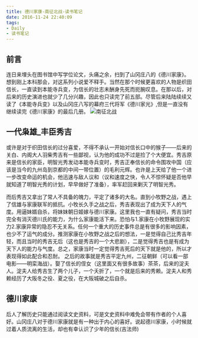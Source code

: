 ```yaml
---
title: 德川家康-南征北战-读书笔记
date: 2016-11-24 22:40:09
tags:
- Daily
- 读书笔记
---
```

## 前言
连日来埋头在图书馆中写学位论文，头痛之余，扫到了山冈庄八的《德川家康》。想到刚上本科那会，对这系列小说爱不释手。当然在那个时候更喜欢的人物是织田信长，一直读到本能寺兵变，为信长的壮志未酬身先死而扼腕叹息。在那以后，对后来的历史演进也就少了几分兴趣，因此也只读完了前五部。尽管后来陆陆续续又读了《本能寺兵变》以及山冈庄八写的幕府三代将军《德川家光》,但是一直没有继续读完《德川家康》的最后几册。
![南征北战](/images/nanzhnegbeizhan.jpg "南征北战")
## 一代枭雄_丰臣秀吉
或许是对于织田信长的过分喜爱，不得不承认一开始对信长口中的猴子——后来的关白、内阁大人羽柴秀吉有一些鄙视，认为他的成功不过是捡了个大便宜。秀吉原来是信长的家臣，明智光秀发动本能寺兵变时，秀吉正奉信长的命令围攻中国（应该是当今的九州岛到京都的中间一带位置）的毛利元辉。也许是上天给了他一个进一步改变命运的机会，他迅速与敌人议和（议和速度之快，令人不惊怀疑是否他早就知道了明智光秀的计划，早早做好了准备），率军赶回来剿灭了明智光秀。
<!--more-->
而后秀吉又拿出了常人不具备的魄力，平定了诸多的大名。直到小牧野之战，遇上了信雄与家康联军的抵抗。小牧长久手之战之后，秀吉表现出了成为天下人的气度。用逼妹婿自杀，将妹妹朝日姬嫁与德川家康。这里我也一直有疑问，秀吉当时完全有消灭德川氏的能力，为什么家康能活下来。恐怕与1.家康在小牧野展现的实力2.家康异常的隐忍不无关系。任何一个重大的历史事件总是有很多的影响因素，也少不了运气的成分。推测家康在小牧野之战之后的想法，一是觉得自己比秀吉年轻，而且当时的秀吉无后（这也是秀吉的一个大悲剧），二是觉得秀吉也是有成为天下人的能力与气度。总之，家康当时一定觉得秀吉死后的天下就是他的，所以才表现得如此配合和忍耐。
之后的故事就是秀吉平定九州，二征朝鲜（可以看一部电影——明栾海战）。娶了信长的侄女（这里面又有很多故事）茶茶，后来的淀夫人。淀夫人给秀吉生了两个儿子，一个夭折了，一个就是后来的秀赖。淀夫人和秀赖经历了大阪冬之役、夏之役，在大阪城破之后自杀。
## 德川家康
后人了解历史只能通过阅读文史资料，可是文史资料中难免会带有作者的个人喜好。山冈庄八对于德川家康就是有一种出于内心的喜好。说起德川家康，小时候就过着人质流离的生活，却也有幸认识了少年的信长(吉法师)

